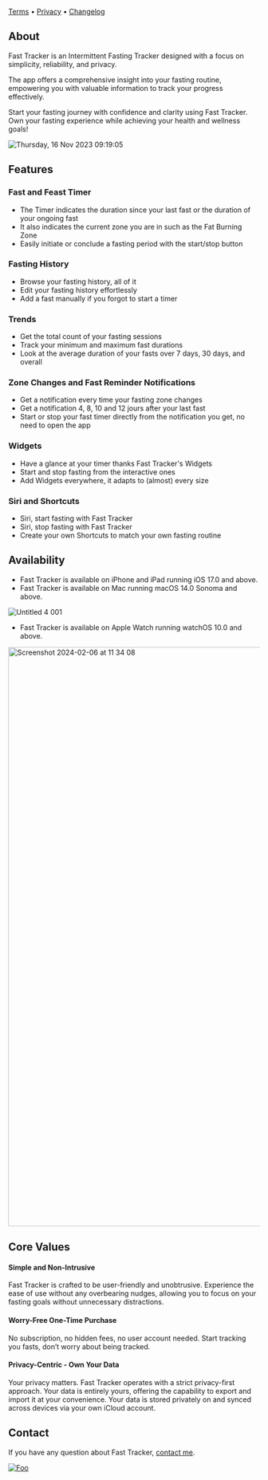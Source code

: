 [Terms](terms.md) • [Privacy](privacy.md) • [Changelog](https://headwayapp.co/fast-feast-repeat-changelog)

## About

Fast Tracker is an Intermittent Fasting Tracker designed with a focus on simplicity, reliability, and privacy.

The app offers a comprehensive insight into your fasting routine, empowering you with valuable information to track your progress effectively.

Start your fasting journey with confidence and clarity using Fast Tracker. Own your fasting experience while achieving your health and wellness goals!

![Thursday, 16 Nov 2023 09:19:05](https://github.com/kevincador/Fast-Feast-Repeat/assets/146673/548ff23a-5be6-427d-b6ef-beda5ffbdf50)

## Features

### Fast and Feast Timer
- The Timer indicates the duration since your last fast or the duration of your ongoing fast
- It also indicates the current zone you are in such as the Fat Burning Zone
- Easily initiate or conclude a fasting period with the start/stop button

### Fasting History
- Browse your fasting history, all of it
- Edit your fasting history effortlessly
- Add a fast manually if you forgot to start a timer

### Trends 
- Get the total count of your fasting sessions
- Track your minimum and maximum fast durations
- Look at the average duration of your fasts over 7 days, 30 days, and overall

### Zone Changes and Fast Reminder Notifications
- Get a notification every time your fasting zone changes
- Get a notification 4, 8, 10 and 12 jours after your last fast
- Start or stop your fast timer directly from the notification you get, no need to open the app

### Widgets
- Have a glance at your timer thanks Fast Tracker's Widgets
- Start and stop fasting from the interactive ones
- Add Widgets everywhere, it adapts to (almost) every size

### Siri and Shortcuts
- Siri, start fasting with Fast Tracker
- Siri, stop fasting with Fast Tracker
- Create your own Shortcuts to match your own fasting routine

## Availability

- Fast Tracker is available on iPhone and iPad running iOS 17.0 and above.
- Fast Tracker is available on Mac running macOS 14.0 Sonoma and above.

![Untitled 4 001](https://github.com/kevincador/Fast-Feast-Repeat/assets/146673/29dddf0f-b8bb-4502-a040-7e16af3b221c)

- Fast Tracker is available on Apple Watch running watchOS 10.0 and above.

<img width="1162" alt="Screenshot 2024-02-06 at 11 34 08" src="https://github.com/kevincador/Fast-Feast-Repeat/assets/146673/e76a74bf-2e6a-4757-816b-17cc33c923bb">

## Core Values

#### Simple and Non-Intrusive
Fast Tracker is crafted to be user-friendly and unobtrusive. 
Experience the ease of use without any overbearing nudges, allowing you to focus on your fasting goals without unnecessary distractions.

#### Worry-Free One-Time Purchase
No subscription, no hidden fees, no user account needed. 
Start tracking you fasts, don’t worry about being tracked.

#### Privacy-Centric - Own Your Data
Your privacy matters. Fast Tracker operates with a strict privacy-first approach. 
Your data is entirely yours, offering the capability to export and import it at your convenience. 
Your data is stored privately on and synced across devices via your own iCloud account.

## Contact

If you have any question about Fast Tracker, [contact me](mailto:kevin.cador@me.com?subject=Fast%20Traking%20app).

[![Foo](https://ripppleapp.com/images/appstore.svg)](https://apps.apple.com/app/id6470127892) 
